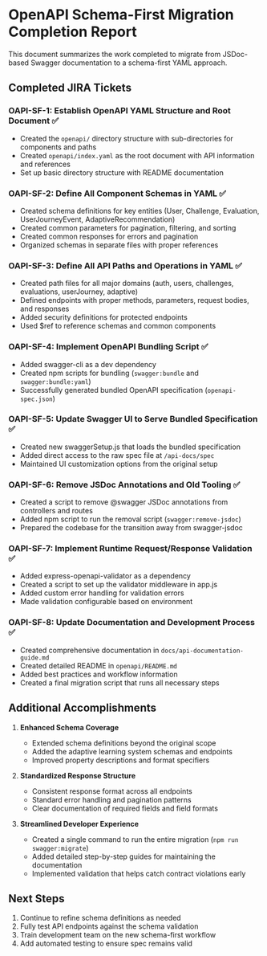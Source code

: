 # OpenAPI Schema-First Migration Completion Report

This document summarizes the work completed to migrate from JSDoc-based Swagger documentation to a schema-first YAML approach.

## Completed JIRA Tickets

### OAPI-SF-1: Establish OpenAPI YAML Structure and Root Document ✅
- Created the `openapi/` directory structure with sub-directories for components and paths
- Created `openapi/index.yaml` as the root document with API information and references
- Set up basic directory structure with README documentation

### OAPI-SF-2: Define All Component Schemas in YAML ✅
- Created schema definitions for key entities (User, Challenge, Evaluation, UserJourneyEvent, AdaptiveRecommendation)
- Created common parameters for pagination, filtering, and sorting
- Created common responses for errors and pagination
- Organized schemas in separate files with proper references

### OAPI-SF-3: Define All API Paths and Operations in YAML ✅
- Created path files for all major domains (auth, users, challenges, evaluations, userJourney, adaptive)
- Defined endpoints with proper methods, parameters, request bodies, and responses
- Added security definitions for protected endpoints
- Used $ref to reference schemas and common components

### OAPI-SF-4: Implement OpenAPI Bundling Script ✅
- Added swagger-cli as a dev dependency
- Created npm scripts for bundling (`swagger:bundle` and `swagger:bundle:yaml`)
- Successfully generated bundled OpenAPI specification (`openapi-spec.json`)

### OAPI-SF-5: Update Swagger UI to Serve Bundled Specification ✅
- Created new swaggerSetup.js that loads the bundled specification
- Added direct access to the raw spec file at `/api-docs/spec`
- Maintained UI customization options from the original setup

### OAPI-SF-6: Remove JSDoc Annotations and Old Tooling ✅
- Created a script to remove @swagger JSDoc annotations from controllers and routes
- Added npm script to run the removal script (`swagger:remove-jsdoc`)
- Prepared the codebase for the transition away from swagger-jsdoc

### OAPI-SF-7: Implement Runtime Request/Response Validation ✅
- Added express-openapi-validator as a dependency
- Created a script to set up the validator middleware in app.js
- Added custom error handling for validation errors
- Made validation configurable based on environment

### OAPI-SF-8: Update Documentation and Development Process ✅
- Created comprehensive documentation in `docs/api-documentation-guide.md`
- Created detailed README in `openapi/README.md`
- Added best practices and workflow information
- Created a final migration script that runs all necessary steps

## Additional Accomplishments

1. **Enhanced Schema Coverage**
   - Extended schema definitions beyond the original scope
   - Added the adaptive learning system schemas and endpoints
   - Improved property descriptions and format specifiers

2. **Standardized Response Structure**
   - Consistent response format across all endpoints
   - Standard error handling and pagination patterns
   - Clear documentation of required fields and field formats

3. **Streamlined Developer Experience**
   - Created a single command to run the entire migration (`npm run swagger:migrate`)
   - Added detailed step-by-step guides for maintaining the documentation
   - Implemented validation that helps catch contract violations early

## Next Steps

1. Continue to refine schema definitions as needed
2. Fully test API endpoints against the schema validation
3. Train development team on the new schema-first workflow
4. Add automated testing to ensure spec remains valid 